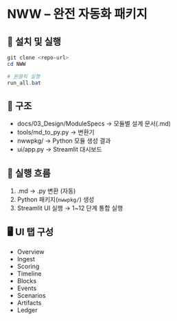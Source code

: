 # NWW – 완전 자동화 패키지

## 🔧 설치 및 실행
```powershell
git clone <repo-url>
cd NWW

# 원클릭 실행
run_all.bat
```

## 📂 구조
- docs/03_Design/ModuleSpecs → 모듈별 설계 문서(.md)
- tools/md_to_py.py → 변환기
- nwwpkg/ → Python 모듈 생성 결과
- ui/app.py → Streamlit 대시보드

## 🚀 실행 흐름
1. .md → .py 변환 (자동)
2. Python 패키지(`nwwpkg/`) 생성
3. Streamlit UI 실행 → 1~12 단계 통합 실행

## 🖥️ UI 탭 구성
- Overview
- Ingest
- Scoring
- Timeline
- Blocks
- Events
- Scenarios
- Artifacts
- Ledger
